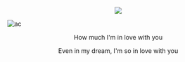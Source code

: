   <p align="center"><img src="https://komarev.com/ghpvc/?username=ovxrdose&color=95b870&plastic&label=SILLIES"></img></p>

![ac](https://files.catbox.moe/uyqs9e.png)

<p align="center">How much I'm in love with you
<p align="center">Even in my dream, I'm so in love with you
